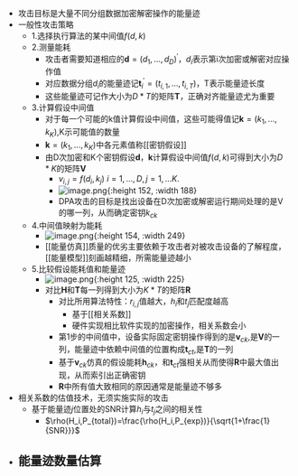 - 攻击目标是大量不同分组数据加密解密操作的能量迹
- 一般性攻击策略
	- 1.选择执行算法的某中间值$f(d,k)$
	- 2.测量能耗
		- 攻击者需要知道相应的$\textbf{d}=(d_1,...,d_D)^{'}$，$d_i$表示第i次加密或解密对应操作值
		- 对应数据分组$d_i$的能量迹记$\textbf{t}_i^{'}=(t_{i,1},...,t_{i,T})$，T表示能量迹长度
		- 这些能量迹可记作大小为$D*T$的矩阵$\textbf{T}$，正确对齐能量迹尤为重要
	- 3.计算假设中间值
		- 对于每一个可能的k值计算假设中间值，这些可能得值记$\textbf{k}=(k_1,...,k_K)$,K示可能值的数量
		- $\textbf{k}=(k_1,...,k_K)$中各元素值称[[密钥假设]]
		- 由D次加密和K个密钥假设$\textbf{d}，\textbf{k}$计算假设中间值$f(d,k)$可得到大小为$D*K$的矩阵$\textbf{V}$
			- $v_{i,j}=f(d_i,k_j)$    $i=1,...,D,j=1,...K$.
			- ![image.png](../assets/image_1697682389591_0.png){:height 152, :width 188}
			- DPA攻击的目标是找出设备在D次加密或解密运行期间处理的是V的哪一列，从而确定密钥$k_{ck}$
	- 4.中间值映射为能耗
		- ![image.png](../assets/image_1697682528995_0.png){:height 154, :width 249}
		- [[能量仿真]]质量的优劣主要依赖于攻击者对被攻击设备的了解程度，[[能量模型]]刻画越精细，所需能量迹越小
	- 5.比较假设能耗值和能量迹
		- ![image.png](../assets/image_1697684471484_0.png){:height 125, :width 225}
		- 对比$\textbf{H}$和$\textbf{T}$每一列得到大小为$K*T$的矩阵$\textbf{R}$
			- 对比所用算法特性：$r_{i,j}$值越大，$h_i$和$t_j$匹配度越高
				- 基于[[相关系数]]
				- 硬件实现相比软件实现的加密操作，相关系数会小
			- 第1步的中间值中，设备实际固定密钥操作得到的是$\textbf{v}_{ck}$,是$\textbf{V}$的一列，能量迹中依赖中间值的位置构成$\textbf{t}_{ct}$,是$\textbf{T}$的一列
			- 基于$\textbf{v}_{ck}$仿真的假设能耗$\textbf{h}_{ck}$，和$\textbf{t}_{ct}$强相关从而使得$\textbf{R}$中最大值出现，从而索引出正确密钥
			- $\textbf{R}$中所有值大致相同的原因通常是能量迹不够多
- 相关系数的估值技术，无须实施实际的攻击
	- 基于能量迹$j$位置处的SNR计算$h_i$与$t_j$之间的相关性
		- $\rho(H_i,P_{total})=\frac{\rho(H_i,P_{exp})}{\sqrt{1+\frac{1}{SNR}}}$
- 能量迹数量估算
	-